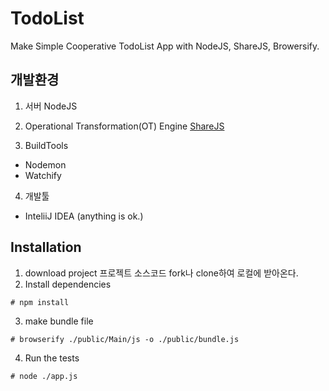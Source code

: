 # TodoList
Make Simple Cooperative TodoList App with NodeJS, ShareJS, Browersify. 

## 개발환경
1. 서버
NodeJS

2. Operational Transformation(OT) Engine
[ShareJS](https://github.com/josephg/ShareJS)

3. BuildTools
+ Nodemon
+ Watchify

4. 개발툴
+ InteliiJ IDEA
(anything is ok.)

## Installation
1. download project
프로젝트 소스코드 fork나 clone하여 로컬에 받아온다.
2. Install dependencies
```
# npm install 
```
3. make bundle file
```
# browserify ./public/Main/js -o ./public/bundle.js
```
4. Run the tests
```
# node ./app.js
```
